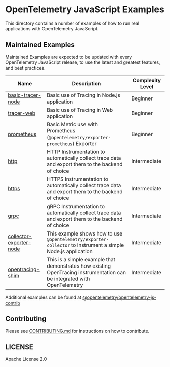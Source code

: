 # OpenTelemetry JavaScript Examples

This directory contains a number of examples of how to run real applications
with OpenTelemetry JavaScript.

## Maintained Examples

Maintained Examples are expected to be updated with every OpenTelemetry JavaScript release, to
use the latest and greatest features, and best practices.

|Name | Description | Complexity Level |
------------- | ------------- | ------------ |
|[basic-tracer-node](basic-tracer-node/) | Basic use of Tracing in Node.js application | Beginner |
|[tracer-web](tracer-web/) | Basic use of Tracing in Web application | Beginner |
|[prometheus](prometheus/) | Basic Metric use with Prometheus (`@opentelemetry/exporter-prometheus`) Exporter | Beginner |
|[http](http/)   | HTTP Instrumentation to automatically collect trace data and export them to the backend of choice | Intermediate |
|[https](https/) | HTTPS Instrumentation to automatically collect trace data and export them to the backend of choice | Intermediate |
|[grpc](grpc/)   | gRPC Instrumentation to automatically collect trace data and export them to the backend of choice | Intermediate |
|[collector-exporter-node](collector-exporter-node/) | This example shows how to use `@opentelemetry/exporter-collector` to instrument a simple Node.js application | Intermediate |
|[opentracing-shim](opentracing-shim/) | This is a simple example that demonstrates how existing OpenTracing instrumentation can be integrated with OpenTelemetry | Intermediate |

Additional examples can be found at [@opentelemetry/opentelemetry-js-contrib][opentelemetry-js-contrib-examples]

## Contributing

Please see [CONTRIBUTING.md](https://github.com/open-telemetry/opentelemetry-js/blob/main/CONTRIBUTING.md) for instructions on how to contribute.

## LICENSE

Apache License 2.0

[opentelemetry-js-contrib-examples]: https://github.com/open-telemetry/opentelemetry-js-contrib/tree/main/examples
